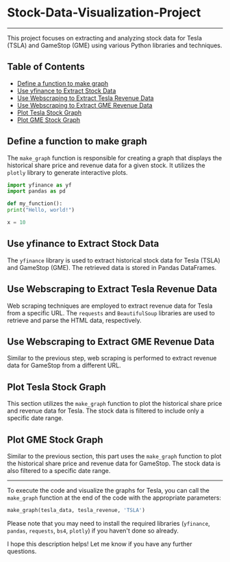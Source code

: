 # Stock-Data-Visualization-Project

---

This project focuses on extracting and analyzing stock data for Tesla (TSLA) and GameStop (GME) using various Python libraries and techniques.

## Table of Contents

- [Define a function to make graph](#define-a-function-to-make-graph)
- [Use yfinance to Extract Stock Data](#use-yfinance-to-extract-stock-data)
- [Use Webscraping to Extract Tesla Revenue Data](#use-webscraping-to-extract-tesla-revenue-data)
- [Use Webscraping to Extract GME Revenue Data](#use-webscraping-to-extract-gme-revenue-data)
- [Plot Tesla Stock Graph](#plot-tesla-stock-graph)
- [Plot GME Stock Graph](#plot-gme-stock-graph)

## Define a function to make graph

The `make_graph` function is responsible for creating a graph that displays the historical share price and revenue data for a given stock. It utilizes the `plotly` library to generate interactive plots.

```python
import yfinance as yf
import pandas as pd

def my_function():
print("Hello, world!")

x = 10
```

## Use yfinance to Extract Stock Data

The `yfinance` library is used to extract historical stock data for Tesla (TSLA) and GameStop (GME). The retrieved data is stored in Pandas DataFrames.

## Use Webscraping to Extract Tesla Revenue Data

Web scraping techniques are employed to extract revenue data for Tesla from a specific URL. The `requests` and `BeautifulSoup` libraries are used to retrieve and parse the HTML data, respectively.

## Use Webscraping to Extract GME Revenue Data

Similar to the previous step, web scraping is performed to extract revenue data for GameStop from a different URL.

## Plot Tesla Stock Graph

This section utilizes the `make_graph` function to plot the historical share price and revenue data for Tesla. The stock data is filtered to include only a specific date range.

## Plot GME Stock Graph

Similar to the previous section, this part uses the `make_graph` function to plot the historical share price and revenue data for GameStop. The stock data is also filtered to a specific date range.

---

To execute the code and visualize the graphs for Tesla, you can call the `make_graph` function at the end of the code with the appropriate parameters:

```python
make_graph(tesla_data, tesla_revenue, 'TSLA')
```

Please note that you may need to install the required libraries (`yfinance`, `pandas`, `requests`, `bs4`, `plotly`) if you haven't done so already.

I hope this description helps! Let me know if you have any further questions.
